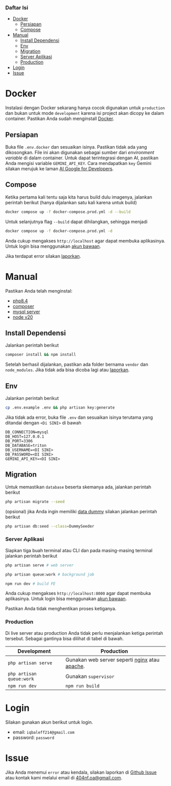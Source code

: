 ### Daftar Isi

- [Docker](#docker)
    - [Persiapan](#persiapan)
    - [Compose](#compose)
- [Manual](#manual)
    - [Install Dependensi](#install-dependensi)
    - [Env](#env)
    - [Migration](#migration)
    - [Server Aplikasi](#server-aplikasi)
    - [Production](#server-aplikasi)
- [Login](#login)
- [Issue](#issue)

# Docker

Instalasi dengan Docker sekarang hanya cocok digunakan untuk `production` dan bukan untuk mode `development` karena isi project akan dicopy ke dalam container. Pastikan Anda sudah menginstall [Docker](https://docs.docker.com/desktop/setup/install/windows-install/).

## Persiapan

Buka file `.env.docker` dan sesuaikan isinya. Pastikan tidak ada yang dikosongkan. File ini akan digunakan sebagai sumber dari _environment variable_ di dalam container. Untuk dapat terintegrasi dengan AI, pastikan Anda mengisi variable `GEMINI_API_KEY`. Cara mendapatkan `key` Gemini silakan merujuk ke laman [AI Google for Developers](https://ai.google.dev/gemini-api/docs).

## Compose

Ketika pertama kali tentu saja kita harus build dulu imagenya, jalankan perintah berikut (hanya dijalankan satu kali karena untuk build)

```sh
docker compose up -f docker-compose.prod.yml -d --build
```

Untuk selanjutnya flag `--build` dapat dihilangkan, sehingga menjadi

```sh
docker compose up -f docker-compose.prod.yml -d
```

Anda cukup mengakses `http://localhost` agar dapat membuka aplikasinya. Untuk login bisa menggunakan [akun bawaan](#login).

Jika terdapat error silakan [laporkan](#issue).

# Manual

Pastikan Anda telah menginstal:
- [php8.4](https://www.php.net/downloads.php)
- [composer](https://getcomposer.org/download/)
- [mysql server](https://dev.mysql.com/downloads/mysql/8.0.html)
- [node v20](https://nodejs.org/en/download)

## Install Dependensi

Jalankan perintah berikut
```sh
composer install && npm install
```

Setelah berhasil dijalankan, pastikan ada folder bernama `vendor` dan `node_modules`. Jika tidak ada bisa dicoba lagi atau [laporkan](#issue).

## Env

Jalankan perintah berikut
```sh
cp .env.example .env && php artisan key:generate
```

Jika tidak ada error, buka file `.env` dan sesuaikan isinya terutama yang ditandai dengan `<Di SINI>` di bawah
```
DB_CONNECTION=mysql
DB_HOST=127.0.0.1
DB_PORT=3306
DB_DATABASE=triton
DB_USERNAME=<DI SINI>
DB_PASSWORD=<DI SINI>
GEMINI_API_KEY=<DI SINI>
```

## Migration

Untuk memastikan `database` beserta skemanya ada, jalankan perintah berikut

```sh
php artisan migrate --seed
```

(opsional) jika Anda ingin memiliki [data dummy](https://en.wikipedia.org/wiki/Dummy_data) silakan jalankan perintah berikut

```sh
php artisan db:seed --class=DummySeeder
```

### Server Aplikasi

Siapkan tiga buah terminal atau CLI dan pada masing-masing terminal jalankan perintah berikut
```sh
php artisan serve # web server
```
```sh
php artisan queue:work # background job
```
```sh
npm run dev # build FE
```

Anda cukup mengakses `http://localhost:8000` agar dapat membuka aplikasinya. Untuk login bisa menggunakan [akun bawaan](#login).

Pastikan Anda tidak menghentikan proses ketiganya. 

### Production

Di live server atau production Anda tidak perlu menjalankan ketiga perintah tersebut. Sebagai gantinya bisa dilihat di tabel di bawah.

| Development | Production |
|------|-----------|
| `php artisan serve` | Gunakan web server seperti [nginx](https://nginx.org/) atau [apache](https://httpd.apache.org/). |
| `php artisan queue:work` | Gunakan `supervisor` |
| `npm run dev` | `npm run build` |


# Login

Silakan gunakan akun berikut untuk login.

- email: `iqbaleff214@gmail.com`
- password: `password`

# Issue

Jika Anda menemui `error` atau kendala, silakan laporkan di [Github Issue](https://github.com/404NotFoundIndonesia/for-sale/issues) atau kontak kami melalui email di [404nf.oa@gmail.com](mailto:404nf.oa@gmail.com).